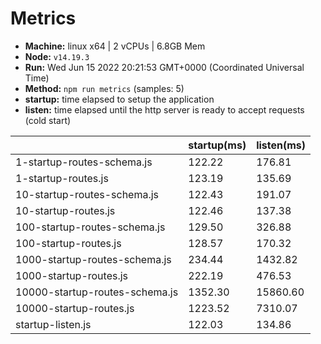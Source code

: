 # Metrics
* __Machine:__ linux x64 | 2 vCPUs | 6.8GB Mem
* __Node:__ `v14.19.3`
* __Run:__ Wed Jun 15 2022 20:21:53 GMT+0000 (Coordinated Universal Time)
* __Method:__ `npm run metrics` (samples: 5)
* __startup:__ time elapsed to setup the application
* __listen:__ time elapsed until the http server is ready to accept requests (cold start)

| | startup(ms) | listen(ms) |
|-| -       | -      |
| 1-startup-routes-schema.js | 122.22 | 176.81 |
| 1-startup-routes.js | 123.19 | 135.69 |
| 10-startup-routes-schema.js | 122.43 | 191.07 |
| 10-startup-routes.js | 122.46 | 137.38 |
| 100-startup-routes-schema.js | 129.50 | 326.88 |
| 100-startup-routes.js | 128.57 | 170.32 |
| 1000-startup-routes-schema.js | 234.44 | 1432.82 |
| 1000-startup-routes.js | 222.19 | 476.53 |
| 10000-startup-routes-schema.js | 1352.30 | 15860.60 |
| 10000-startup-routes.js | 1223.52 | 7310.07 |
| startup-listen.js | 122.03 | 134.86 |
